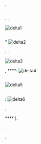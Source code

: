 # 

.

## 

. .

![delta1](images/delta1.png)

## 

"
![delta2](images/delta2.png)

. .

![delta3](images/delta3.png)

, ****:
![delta4](images/delta4.png)

## 


![delta5](images/delta5.png)

## 

:
![delta6](images/delta6.png)

.

 **** ).

.

.

 [](https://doc.jeedom.com/de_DE/premiers-pas/index.html)
